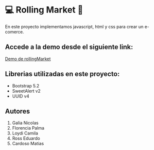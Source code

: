 # 💻 Rolling Market 🛒
En este proyecto implementamos javascript, html y css para crear un e-comerce.
## Accede a la demo desde el siguiente link:

[Demo de rollingMarket](https://rollingmarketarg.netlify.app)

## Librerias utilizadas en este proyecto:
- Bootstrap 5.2
- SweetAlert v2
- UUID v4

## Autores

1. Galia Nicolas
1. Florencia Palma
1. Loydi Camila
1. Ross Eduardo
1. Cardoso Matias